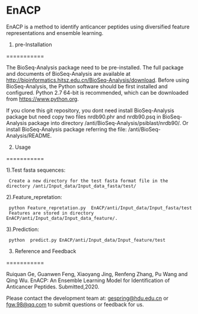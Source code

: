 # EnACP
 
EnACP is a method to identify anticancer peptides using diversified feature representations and ensemble learning.

1. pre-Installation

===========

The BioSeq-Analysis package need to be pre-installed. The full package and documents of BioSeq-Analysis are available at http://bioinformatics.hitsz.edu.cn/BioSeq-Analysis/download. 
Before using BioSeq-Analysis, the Python software should be first installed and configured. Python 2.7 64-bit is recommended, which can be downloaded from https://www.python.org. 

If you clone this git repository, you dont need install BioSeq-Analysis package but need copy two files nrdb90.phr and nrdb90.psq in BioSeq-Analysis package into directory /anti/BioSeq-Analysis/psiblast/nrdb90/.
Or install BioSeq-Analysis package referring the file: /anti/BioSeq-Analysis/README.



2. Usage 

===========

  1).Test fasta sequences: 
  
     Create a new directory for the test fasta format file in the directory /anti/Input_data/Input_data_fasta/test/

  2).Feature_repretation: 
  
     python Feature_repretation.py  EnACP/anti/Input_data/Input_fasta/test
     Features are stored in directory EnACP/anti/Input_data/Input_data_feature/.

  3).Prediction:  
  
     python  predict.py EnACP/anti/Input_data/Input_feature/test


3. Reference and Feedback

===========

  Ruiquan Ge, Guanwen Feng, Xiaoyang Jing, Renfeng Zhang, Pu Wang and Qing Wu. EnACP: An Ensemble Learning Model for Identification of     Anticancer Peptides. Submitted,2020.
 
  Please contact the development team at: gespring@hdu.edu.cn or fgw.98@qq.com to submit questions or feedback for us.

